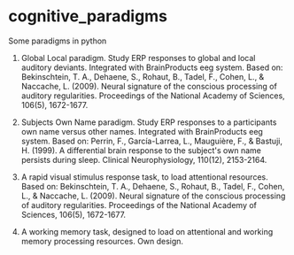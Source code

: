 # cognitive_paradigms
Some paradigms in python

1) Global Local paradigm. Study ERP responses to global and local auditory deviants. Integrated with BrainProducts eeg system. Based on:
Bekinschtein, T. A., Dehaene, S., Rohaut, B., Tadel, F., Cohen, L., & Naccache, L. (2009). Neural signature of the conscious processing of auditory regularities. Proceedings of the National Academy of Sciences, 106(5), 1672-1677.

2) Subjects Own Name paradigm. Study ERP responses to a participants own name versus other names. Integrated with BrainProducts eeg system. Based on:
Perrin, F., Garcı́a-Larrea, L., Mauguière, F., & Bastuji, H. (1999). A differential brain response to the subject's own name persists during sleep. Clinical Neurophysiology, 110(12), 2153-2164.

3) A rapid visual stimulus response task, to load attentional resources. Based on: 
Bekinschtein, T. A., Dehaene, S., Rohaut, B., Tadel, F., Cohen, L., & Naccache, L. (2009). Neural signature of the conscious processing of auditory regularities. Proceedings of the National Academy of Sciences, 106(5), 1672-1677.

4) A working memory task, designed to load on attentional and working memory processing resources. Own design.
